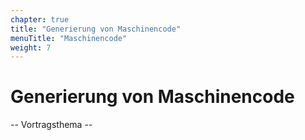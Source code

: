 ```yaml
---
chapter: true
title: "Generierung von Maschinencode"
menuTitle: "Maschinencode"
weight: 7
---
```



# Generierung von Maschinencode

-- Vortragsthema --
